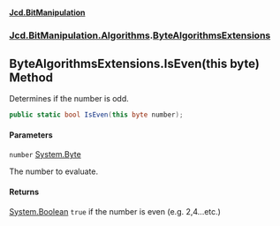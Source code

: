 #### [Jcd.BitManipulation](index.md 'index')

### [Jcd.BitManipulation.Algorithms](Jcd.BitManipulation.Algorithms.md 'Jcd.BitManipulation.Algorithms').[ByteAlgorithmsExtensions](Jcd.BitManipulation.Algorithms.ByteAlgorithmsExtensions.md 'Jcd.BitManipulation.Algorithms.ByteAlgorithmsExtensions')

## ByteAlgorithmsExtensions.IsEven(this byte) Method

Determines if the number is odd.

```csharp
public static bool IsEven(this byte number);
```

#### Parameters

<a name='Jcd.BitManipulation.Algorithms.ByteAlgorithmsExtensions.IsEven(thisbyte).number'></a>

`number` [System.Byte](https://docs.microsoft.com/en-us/dotnet/api/System.Byte 'System.Byte')

The number to evaluate.

#### Returns

[System.Boolean](https://docs.microsoft.com/en-us/dotnet/api/System.Boolean 'System.Boolean')
`true`
if the number is even (e.g. 2,4...etc.)